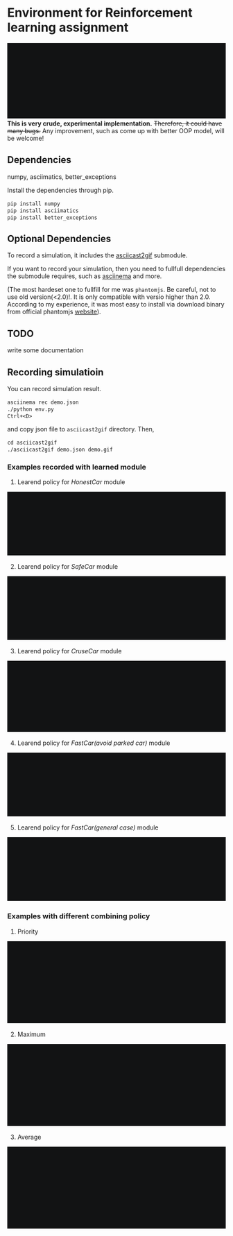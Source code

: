 # Environment for Reinforcement learning assignment

![env](assets/demo.json.gif)
**This is very crude, experimental implementation.** ~~Therefore, it could have many bugs.~~
Any improvement, such as come up with better OOP model, will be welcome!

## Dependencies

numpy, asciimatics, better_exceptions

Install the dependencies through pip.

```
pip install numpy
pip install asciimatics
pip install better_exceptions
```

## Optional Dependencies

To record a simulation, it includes the [asciicast2gif](https://github.com/pettarin/asciicast2gif) submodule.

If you want to record your simulation, then you need to fullfull dependencies the submodule requires, such as [asciinema](https://asciinema.org/) and more.

(The most hardeset one to fullfill for me was `phantomjs`. Be careful, not to use old version(<2.0)!. It is only compatible with versio higher than 2.0. According to my experience, it was most easy to install via download binary from official phantomjs [website](http://phantomjs.org/)).

## TODO

write some documentation

## Recording simulatioin

You can record simulation result.

```
asciinema rec demo.json
./python env.py
Ctrl+<D>
```
and copy json file to `asciicast2gif` directory. Then,
```
cd asciicast2gif
./asciicast2gif demo.json demo.gif
```

### Examples recorded with learned module

1. Learend policy for *HonestCar* module

![env](assets/honest.json.gif)

2. Learend policy for *SafeCar* module

![env](assets/safe.json.gif)

3. Learend policy for *CruseCar* module

![env](assets/cruse.json.gif)

4. Learend policy for *FastCar(avoid parked car)* module

![env](assets/park.json.gif)

5. Learend policy for *FastCar(general case)* module

![env](assets/fast.json.gif)

### Examples with different combining policy

1. Priority

![env](assets/priority.json.gif)

2. Maximum

![env](assets/maximum.json.gif)

3. Average

![env](assets/average.json.gif)

